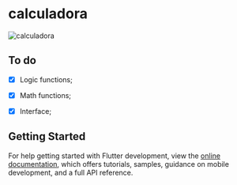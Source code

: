 # calculadora
![calculadora](https://github.com/Jerry-523/calculadora/assets/92488227/154684c5-c3ba-4c7f-8198-539344b89b80)

## To do

- [x] Logic functions;

- [x] Math functions;

- [x] Interface;




## Getting Started

For help getting started with Flutter development, view the
[online documentation](https://docs.flutter.dev/), which offers tutorials,
samples, guidance on mobile development, and a full API reference.
